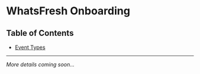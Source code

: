 # WhatsFresh Onboarding

## Table of Contents
- [Event Types](./sections/eventTypes/eventTypes.md)

---

_More details coming soon..._
